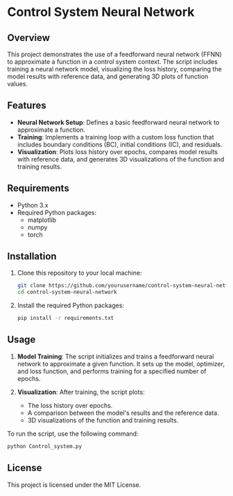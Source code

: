 # Control System Neural Network

## Overview

This project demonstrates the use of a feedforward neural network (FFNN) to approximate a function in a control system context. The script includes training a neural network model, visualizing the loss history, comparing the model results with reference data, and generating 3D plots of function values.

## Features

- **Neural Network Setup**: Defines a basic feedforward neural network to approximate a function.
- **Training**: Implements a training loop with a custom loss function that includes boundary conditions (BC), initial conditions (IC), and residuals.
- **Visualization**: Plots loss history over epochs, compares model results with reference data, and generates 3D visualizations of the function and training results.

## Requirements

- Python 3.x
- Required Python packages:
  - matplotlib
  - numpy
  - torch

## Installation

1. Clone this repository to your local machine:

   ```bash
   git clone https://github.com/yourusername/control-system-neural-network.git
   cd control-system-neural-network
   ```

2. Install the required Python packages:

   ```bash
   pip install -r requirements.txt
   ```

## Usage

1. **Model Training**: The script initializes and trains a feedforward neural network to approximate a given function. It sets up the model, optimizer, and loss function, and performs training for a specified number of epochs.

2. **Visualization**: After training, the script plots:
   - The loss history over epochs.
   - A comparison between the model's results and the reference data.
   - 3D visualizations of the function and training results.

To run the script, use the following command:

```bash
python Control_system.py
```

## License

This project is licensed under the MIT License.
